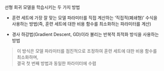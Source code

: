 
선형 회귀 모델을 학습시키는 두 가지 방법

 - 훈련 세트에 가장 잘 맞는 모델 파라미터를 직접 계산하는 ‘직접적(폐쇄형)’ 수식을 사용하는 방법(즉, 훈련 세트에 대한 비용 함수를 최소화하는 파라미터를 계산)

 - 경사 하강법(Gradient Descent, GD)이라 불리는 반복적 최적화 방식을 사용하는 방법  
> 이 방식은 모델 파라미터를 점진적으로 조정하여 훈련 세트에 대한 비용 함수를 최소화하며,  
> 결국 첫 번째 방법과 동일한 파라미터에 수렴
